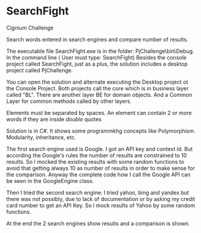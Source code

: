 # SearchFight
Cignium Challenge

Search words entered in search engines and compare number of results.

The executable file SearchFight.exe is in the folder: PjChallenge\bin\Debug.
 In the command line ( User must type: SearchFight)
Besides the console project called SearchFight, just as a plus, the solution includes a desktop project called PjChallenge. 

You can open the solution and alternate executing the Desktop project ot the Console Project.
Both projects call the core which is in business layer called "BL".
There are another layer BE for domain objects. And a Common Layer for common methods called by other layers.

Elements must be separated by spaces. An element can contain 2 or more words if they are inside *double* quotes


Solution is in C#. It shows some programmkhg concepts like Polymorphism. Modularity, inheritance, etc.

The first search engine used is Google. I got an API key and context id. But according the Google's rules the number of results are constrained to 10 results. 
So I mocked the existing results with some random functions to avoid that getting always 10 as number of results in order to make sense for the comparison. 
Anyway the complete code how I call the Google API can be seen in the GoogleEngine class.

Then I tried the second search engine: I tried yahoo, bing and yandex but there was not possibly, due to lack of documentation
 or by asking my credit card number to get an API Key. So I mock results of Yahoo by some random functions.

At the end the 2 search engines show results and a comparison is shown.
